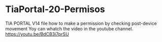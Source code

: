 # TiaPortal-20-Permisos
TIA PORTAL V14 file how to make a permission by checking post-device movement
Yoy can whatch the video in the youtube channel. https://youtu.be/BdCB3i7prSU
